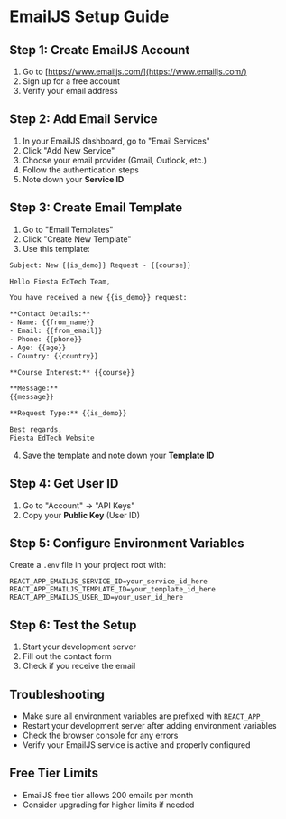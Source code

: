 # EmailJS Setup Guide

## Step 1: Create EmailJS Account
1. Go to [https://www.emailjs.com/](https://www.emailjs.com/)
2. Sign up for a free account
3. Verify your email address

## Step 2: Add Email Service
1. In your EmailJS dashboard, go to "Email Services"
2. Click "Add New Service"
3. Choose your email provider (Gmail, Outlook, etc.)
4. Follow the authentication steps
5. Note down your **Service ID**

## Step 3: Create Email Template
1. Go to "Email Templates"
2. Click "Create New Template"
3. Use this template:

```html
Subject: New {{is_demo}} Request - {{course}}

Hello Fiesta EdTech Team,

You have received a new {{is_demo}} request:

**Contact Details:**
- Name: {{from_name}}
- Email: {{from_email}}
- Phone: {{phone}}
- Age: {{age}}
- Country: {{country}}

**Course Interest:** {{course}}

**Message:**
{{message}}

**Request Type:** {{is_demo}}

Best regards,
Fiesta EdTech Website
```

4. Save the template and note down your **Template ID**

## Step 4: Get User ID
1. Go to "Account" → "API Keys"
2. Copy your **Public Key** (User ID)

## Step 5: Configure Environment Variables
Create a `.env` file in your project root with:

```env
REACT_APP_EMAILJS_SERVICE_ID=your_service_id_here
REACT_APP_EMAILJS_TEMPLATE_ID=your_template_id_here
REACT_APP_EMAILJS_USER_ID=your_user_id_here
```

## Step 6: Test the Setup
1. Start your development server
2. Fill out the contact form
3. Check if you receive the email

## Troubleshooting
- Make sure all environment variables are prefixed with `REACT_APP_`
- Restart your development server after adding environment variables
- Check the browser console for any errors
- Verify your EmailJS service is active and properly configured

## Free Tier Limits
- EmailJS free tier allows 200 emails per month
- Consider upgrading for higher limits if needed 